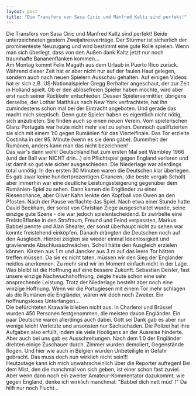 ```yaml
---
layout: post
title: "Die Transfers von Sasa Ciric und Manfred Kaltz sind perfekt!"
---
```


Die Transfers von Sasa Ciric und Manfred Kaltz sind perfekt! Beide unterzeichneten gestern Zweijahresverträge. Der Stürmer ist sicherlich der prominenteste Neuzugang und wird bestimmt eine gute Rolle spielen. Wenn man sich überlegt, dass von den Außen dank Kaltz jetzt nur noch traumhafte Bananenflanken kommen...  
Am Montag kommt Felix Magath aus dem Urlaub in Puerto Rico zurück. Während dieser Zeit hat er aber nicht nur auf der faulen Haut gelegen, sondern auch nach neuen Spielern Ausschau gehalten. Auf einigen Videos hat er sich z.B. US-Nationalspieler Gregg Berhalter angeschaut, der zur Zeit in Holland spielt. Ob er den ablösefreien Spieler haben möchte, wird aber erst nach seiner Rückkehr entschieden. Dessen Spielervermittler, übrigens derselbe, der Lothar Matthäus nach New York verfrachtete, hat ihn zumindestens schon mal bei der Eintracht angeboten. Und gerade das macht mich skeptisch. Denn gute Spieler haben es eigentlich nicht nötig, sich anzubieten. Sie finden auch so einen neuen Verein. Vom spielerischen Glanz Portugals war heute nicht mehr viel zu sehen. Dennoch qualifizierten sie sich mit einem 1:0 gegen Rumänien für das Viertelfinale. Das Tor erzielte Costinha in der 95. Minute (wenn es sie denn gäbe). Dummheit der Rumänen, anders kann man das nicht bezeichnen!  
Das war's dann wohl! Deutschland hat zum ersten Mal seit Wembley 1966 (und der Ball war NICHT drin...) ein Pflichtspiel gegen England verloren und ist damit so gut wie sicher ausgeschieden. Die Niederlage war allerdings total unnötig: In den ersten 30 Minuten waren die Deutschen klar überlegen. Es gab zwar keine hundertprozentigen Chancen, (die beste vergab Scholl) aber immerhin war eine deutliche Leistungssteigerung gegenüber dem Rumänien-Spiel zu sehen. Dann kamen die Engländer zu einer Riesenchance, aber Oliver Kahn lenkte den Kopfball von Owen an den Pfosten. Nach der Pause verflachte das Spiel. Nach etwa einer Stunde hatte David Beckham, der sonst von Christian Ziege ausgeschaltet wurde, seine einzige gute Szene - die war jedoch spielentscheidend. Er zwirbelte eine Freistoßflanke in den Strafraum, Freund und Feind verpassten, Markus Babbel pennte und Alan Shearer, der sonst überhaupt nicht zu sehen war konnte freistehend einköpfen. Danach drängten die Deutschen noch auf den Ausgleich. Hierbei zeigten sie wieder einmal Ideenlosigkeit und gravierende Abschlussschwächen. Scholl hätte den Ausgleich erzielen können. Kirsten aus 1 m und Jancker aus 3 m auf das leere Tor hätten treffen müssen. Da sie es nicht taten, müssen wir den Sieg der Engländer neidlos anerkennen. Zu mehr sind wir im Moment einfach nicht in der Lage. Was bleibt ist die Hoffnung auf eine bessere Zukunft. Sebastian Deisler, fast unsere einzige Nachwuchshoffnung, zeigte heute schon eine sehr ansprechende Leistung. Trotz der Niederlage besteht aber noch eine winzige Hoffnung. Wenn wir die Portugiesen mit einem Tor mehr schlagen als die Rumänen die Engländer, wären wir doch noch Zweiter. Ein hoffnungsloses Unterfangen...  
Die befürchteten Krawalle blieben nicht aus. In Charleroi und Brüssel wurden 450 Personen festgenommen, die meisten davon Engländer. Ein paar Deutsche waren allerdings auch dabei. Gott sei Dank gab es aber nur wenige leicht Verletzte und ansonsten nur Sachschaden. Die Polizei hat ihre Aufgaben also erfüllt, indem sie viele Hooligans an der Ausreise hinderte. Aber auch bei uns gab es Ausschreitungen. Nach dem 1:0 der Engländer drehten einige Zuschauer durch. Zimmer wurden demoliert, Gegenstände flogen. Und hier wie auch in Belgien wurden Unbeteiligte in Gefahr gebracht. Das muss doch nun wirklich nicht sein!!!  
Heutzutage kann ich mich unwahrscheinlich über die Reporter aufregen! Bei dem Mist, den die manchmal von sich geben, ist einer schon fast zuviel. Aber wenn dann noch ein zweiter Amateur-Kommentator dazukommt, wie gegen England, denke ich wirklich manchmal: "Babbel dich nett müd' !" Da hilft nur noch Flucht...
